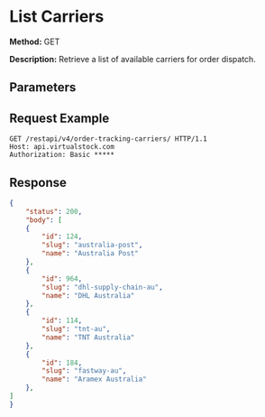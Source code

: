 # List Carriers
**Method:** GET

**Description:** Retrieve a list of available carriers for order dispatch.

## Parameters
<!-- Add parameters here -->

## Request Example
```http
GET /restapi/v4/order-tracking-carriers/ HTTP/1.1
Host: api.virtualstock.com
Authorization: Basic *****
```

## Response
```json
{
    "status": 200,
    "body": [
    {
        "id": 124,
        "slug": "australia-post",
        "name": "Australia Post"
    },
    {
        "id": 964,
        "slug": "dhl-supply-chain-au",
        "name": "DHL Australia"
    },
    {
        "id": 114,
        "slug": "tnt-au",
        "name": "TNT Australia"
    },
    {
        "id": 184,
        "slug": "fastway-au",
        "name": "Aramex Australia"
    },
]
}
```
